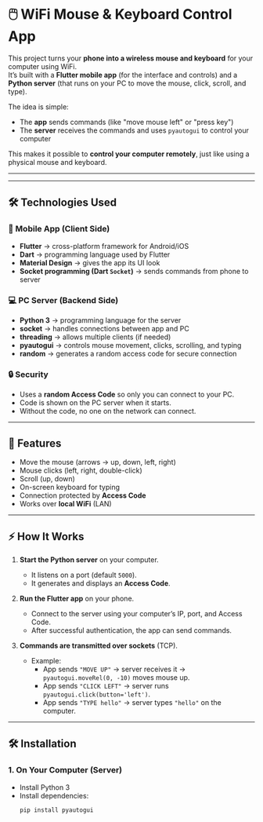 # 🖱️ WiFi Mouse & Keyboard Control App  

This project turns your **phone into a wireless mouse and keyboard** for your computer using WiFi.  
It’s built with a **Flutter mobile app** (for the interface and controls) and a **Python server** (that runs on your PC to move the mouse, click, scroll, and type).  

The idea is simple:  
- The **app** sends commands (like "move mouse left" or "press key")  
- The **server** receives the commands and uses `pyautogui` to control your computer  

This makes it possible to **control your computer remotely**, just like using a physical mouse and keyboard.  

---


---

## 🛠️ Technologies Used

### 📱 Mobile App (Client Side)
- **Flutter** → cross-platform framework for Android/iOS  
- **Dart** → programming language used by Flutter  
- **Material Design** → gives the app its UI look  
- **Socket programming (Dart `Socket`)** → sends commands from phone to server  


### 💻 PC Server (Backend Side)
- **Python 3** → programming language for the server  
- **socket** → handles connections between app and PC  
- **threading** → allows multiple clients (if needed)  
- **pyautogui** → controls mouse movement, clicks, scrolling, and typing  
- **random** → generates a random access code for secure connection  

### 🔒 Security
- Uses a **random Access Code** so only you can connect to your PC.  
- Code is shown on the PC server when it starts.  
- Without the code, no one on the network can connect.  

---

## 🚀 Features
- Move the mouse (arrows → up, down, left, right)  
- Mouse clicks (left, right, double-click)  
- Scroll (up, down)  
- On-screen keyboard for typing  
- Connection protected by **Access Code**  
- Works over **local WiFi** (LAN)  

---

## ⚡ How It Works
1. **Start the Python server** on your computer.  
   - It listens on a port (default `5000`).  
   - It generates and displays an **Access Code**.  

2. **Run the Flutter app** on your phone.  
   - Connect to the server using your computer’s IP, port, and Access Code.  
   - After successful authentication, the app can send commands.  

3. **Commands are transmitted over sockets** (TCP).  
   - Example:  
     - App sends `"MOVE UP"` → server receives it → `pyautogui.moveRel(0, -10)` moves mouse up.  
     - App sends `"CLICK LEFT"` → server runs `pyautogui.click(button='left')`.  
     - App sends `"TYPE hello"` → server types `"hello"` on the computer.  

---

## 🛠️ Installation

### 1. On Your Computer (Server)
- Install Python 3  
- Install dependencies:
  ```bash
  pip install pyautogui

